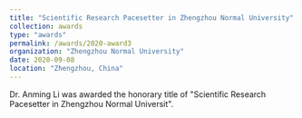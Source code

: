 ```yaml
---
title: "Scientific Research Pacesetter in Zhengzhou Normal University"
collection: awards
type: "awards"
permalink: /awards/2020-award3
organization: "Zhengzhou Normal University"
date: 2020-09-08
location: "Zhengzhou, China"
---
```


Dr. Anming Li was awarded the honorary title of "Scientific Research Pacesetter in Zhengzhou Normal Universit".
